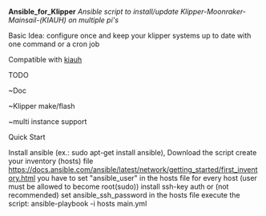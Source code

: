 
**Ansible_for_Klipper**
*Ansible script to install/update Klipper-Moonraker-Mainsail-(KIAUH) on multiple pi's*

Basic Idea: configure once and keep your klipper systems up to date with one command or a cron job

Compatible with [kiauh](https://github.com/th33xitus/kiauh)

TODO

~Doc

~Klipper make/flash

~multi instance support

Quick Start

Install ansible (ex.: sudo apt-get install ansible), Download the script
create your inventory (hosts) file https://docs.ansible.com/ansible/latest/network/getting_started/first_inventory.html
you have to set "ansible_user" in the hosts file for every host (user must be allowed to become root(sudo))
install ssh-key auth or (not recommended) set ansible_ssh_password in the hosts file
execute the script: ansible-playbook -i hosts main.yml
